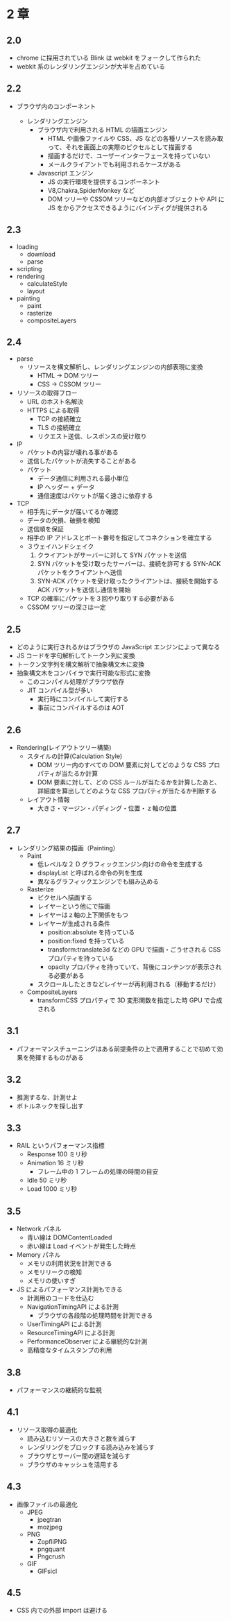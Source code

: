 # 2 章

## 2.0

- chrome に採用されている Blink は webkit をフォークして作られた
- webkit 系のレンダリングエンジンが大半を占めている

## 2.2

- ブラウザ内のコンポーネント

  - レンダリングエンジン
    - ブラウザ内で利用される HTML の描画エンジン
      - HTML や画像ファイルや CSS、JS などの各種リソースを読み取って、それを画面上の実際のピクセルとして描画する
      - 描画するだけで、ユーザーインターフェースを持っていない
      - メールクライアントでも利用されるケースがある
    - Javascript エンジン
      - JS の実行環境を提供するコンポーネント
      - V8,Chakra,SpiderMonkey など
      - DOM ツリーや CSSOM ツリーなどの内部オブジェクトや API に JS をからアクセスできるようにバインディグが提供される

## 2.3

- loading
  - download
  - parse
- scripting
- rendering
  - calculateStyle
  - layout
- painting
  - paint
  - rasterize
  - compositeLayers

## 2.4

- parse
  - リソースを構文解析し、レンダリングエンジンの内部表現に変換
    - HTML → DOM ツリー
    - CSS → CSSOM ツリー
- リソースの取得フロー
  - URL のホスト名解決
  - HTTPS による取得
    - TCP の接続確立
    - TLS の接続確立
    - リクエスト送信、レスポンスの受け取り
- IP
  - パケットの内容が壊れる事がある
  - 送信したパケットが消失することがある
  - パケット
    - データ通信に利用される最小単位
    - IP ヘッダー + データ
    - 通信速度はパケットが届く速さに依存する
- TCP
  - 相手先にデータが届いてるか確認
  - データの欠損、破損を検知
  - 送信順を保証
  - 相手の IP アドレスとポート番号を指定してコネクションを確立する
  - ３ウェイハンドシェイク
    1. クライアントがサーバーに対して SYN パケットを送信
    2. SYN パケットを受け取ったサーバーは、接続を許可する SYN-ACK パケットをクライアントへ送信
    3. SYN-ACK パケットを受け取ったクライアントは、接続を開始する ACK パケットを送信し通信を開始
  - TCP の確率にパケットを３回やり取りする必要がある
  - CSSOM ツリーの深さは一定

## 2.5

- どのように実行されるかはブラウザの JavaScript エンジンによって異なる
- JS コードを字句解析してトークン列に変換
- トークン文字列を構文解析で抽象構文木に変換
- 抽象構文木をコンパイラで実行可能な形式に変換
  - このコンパイル処理がブラウザ依存
  - JIT コンパイル型が多い
    - 実行時にコンパイルして実行する
    - 事前にコンパイルするのは AOT

## 2.6

- Rendering(レイアウトツリー構築)
  - スタイルの計算(Calculation Style)
    - DOM ツリー内のすべての DOM 要素に対してどのような CSS プロパティが当たるか計算
    - DOM 要素に対して、どの CSS ルールが当たるかを計算したあと、詳細度を算出してどのような CSS プロパティが当たるか判断する
  - レイアウト情報
    - 大きさ・マージン・パディング・位置・ｚ軸の位置

## 2.7

- レンダリング結果の描画（Painting）
  - Paint
    - 低レベルな２ D グラフィックエンジン向けの命令を生成する
    - displayList と呼ばれる命令の列を生成
    - 異なるグラフィックエンジンでも組み込める
  - Rasterize
    - ピクセルへ描画する
    - レイヤーという他にで描画
    - レイヤーはｚ軸の上下関係をもつ
    - レイヤーが生成される条件
      - position:absolute を持っている
      - position:fixed を持っている
      - transform:translate3d などの GPU で描画・ごうせされる CSS プロパティを持っている
      - opacity プロパティを持っていて、背後にコンテンツが表示される必要がある
    - スクロールしたときなどレイヤーが再利用される（移動するだけ）
  - CompositeLayers
    - transformCSS プロパティで 3D 変形関数を指定した時 GPU で合成される

## 3.1

- パフォーマンスチューニングはある前提条件の上で適用することで初めて効果を発揮するものがある

## 3.2

- 推測するな、計測せよ
- ボトルネックを探し出す

## 3.3

- RAIL というパフォーマンス指標
  - Response 100 ミリ秒
  - Animation 16 ミリ秒
    - フレーム中の 1 フレームの処理の時間の目安
  - Idle 50 ミリ秒
  - Load 1000 ミリ秒

## 3.5

- Network パネル
  - 青い線は DOMContentLoaded
  - 赤い線は Load イベントが発生した時点
- Memory パネル
  - メモリの利用状況を計測できる
  - メモリリークの検知
  - メモリの使いすぎ
- JS によるパフォーマンス計測もできる
  - 計測用のコードを仕込む
  - NavigationTimingAPI による計測
    - ブラウザの各段階の処理時間を計測できる
  - UserTimingAPI による計測
  - ResourceTimingAPI による計測
  - PerformanceObserver による継続的な計測
  - 高精度なタイムスタンプの利用

## 3.8

- パフォーマンスの継続的な監視

## 4.1

- リソース取得の最適化
  - 読み込むリソースの大きさと数を減らす
  - レンダリングをブロックする読み込みを減らす
  - ブラウザとサーバー間の遅延を減らす
  - ブラウザのキャッシュを活用する

## 4.3

- 画像ファイルの最適化
  - JPEG
    - jpegtran
    - mozjpeg
  - PNG
    - ZopfliPNG
    - pngquant
    - Pngcrush
  - GIF
    - GIFsicl

## 4.5

- CSS 内での外部 import は避ける
